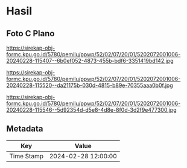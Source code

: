 # Hasil

## Foto C Plano

https://sirekap-obj-formc.kpu.go.id/5780/pemilu/ppwp/52/02/07/20/01/5202072001006-20240228-115407--6b0ef052-4873-455b-bdf6-3351419bd142.jpg

https://sirekap-obj-formc.kpu.go.id/5780/pemilu/ppwp/52/02/07/20/01/5202072001006-20240228-115520--da21175b-030d-4815-b89e-70355aaa0b0f.jpg

https://sirekap-obj-formc.kpu.go.id/5780/pemilu/ppwp/52/02/07/20/01/5202072001006-20240228-115546--5d92354d-d5e8-4d8e-8f0d-3d2f9e477300.jpg


## Metadata

| Key        | Value               |
| ---------- | ------------------- |
| Time Stamp | 2024-02-28 12:00:00 |



